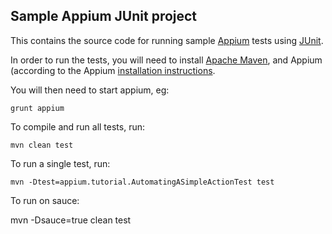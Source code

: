 Sample Appium JUnit project
---

This contains the source code for running sample [Appium](http://github.com/appium/appium)
tests using [JUnit](http://www.junit.org).

In order to run the tests, you will need to install [Apache Maven](http://maven.apache.org),
and Appium (according to the Appium [installation instructions](https://github.com/appium/appium).

You will then need to start appium, eg:

    grunt appium

To compile and run all tests, run:

    mvn clean test

To run a single test, run:

    mvn -Dtest=appium.tutorial.AutomatingASimpleActionTest test
    
To run on sauce:

   mvn -Dsauce=true clean test